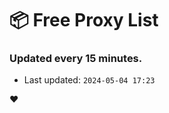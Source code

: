 # :package: Free Proxy List
### Updated every 15 minutes.

- Last updated: `2024-05-04 17:23`

:heart:
